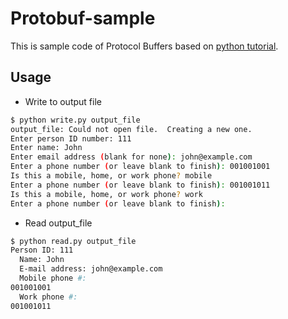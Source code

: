 # Protobuf-sample

This is sample code of Protocol Buffers based on [python tutorial](https://developers.google.com/protocol-buffers/docs/pythontutorial).

## Usage

- Write to output file 

```bash
$ python write.py output_file
output_file: Could not open file.  Creating a new one.
Enter person ID number: 111
Enter name: John
Enter email address (blank for none): john@example.com
Enter a phone number (or leave blank to finish): 001001001
Is this a mobile, home, or work phone? mobile
Enter a phone number (or leave blank to finish): 001001011
Is this a mobile, home, or work phone? work
Enter a phone number (or leave blank to finish): 
```

- Read output_file

```bash
$ python read.py output_file 
Person ID: 111
  Name: John
  E-mail address: john@example.com
  Mobile phone #: 
001001001
  Work phone #: 
001001011
```

